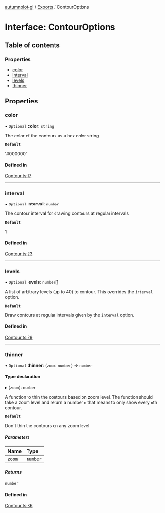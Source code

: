 [autumnplot-gl](../README.md) / [Exports](../modules.md) / ContourOptions

# Interface: ContourOptions

## Table of contents

### Properties

- [color](ContourOptions.md#color)
- [interval](ContourOptions.md#interval)
- [levels](ContourOptions.md#levels)
- [thinner](ContourOptions.md#thinner)

## Properties

### color

• `Optional` **color**: `string`

The color of the contours as a hex color string

**`Default`**

'#000000'

#### Defined in

[Contour.ts:17](https://github.com/tsupinie/autumnplot-gl/blob/43ca048/src/Contour.ts#L17)

___

### interval

• `Optional` **interval**: `number`

The contour interval for drawing contours at regular intervals

**`Default`**

1

#### Defined in

[Contour.ts:23](https://github.com/tsupinie/autumnplot-gl/blob/43ca048/src/Contour.ts#L23)

___

### levels

• `Optional` **levels**: `number`[]

A list of arbitrary levels (up to 40) to contour. This overrides the `interval` option.

**`Default`**

Draw contours at regular intervals given by the `interval` option.

#### Defined in

[Contour.ts:29](https://github.com/tsupinie/autumnplot-gl/blob/43ca048/src/Contour.ts#L29)

___

### thinner

• `Optional` **thinner**: (`zoom`: `number`) => `number`

#### Type declaration

▸ (`zoom`): `number`

A function to thin the contours based on zoom level. The function should take a zoom level and return a number `n` that means to only show every 
`n`th contour.

**`Default`**

Don't thin the contours on any zoom level

##### Parameters

| Name | Type |
| :------ | :------ |
| `zoom` | `number` |

##### Returns

`number`

#### Defined in

[Contour.ts:36](https://github.com/tsupinie/autumnplot-gl/blob/43ca048/src/Contour.ts#L36)
